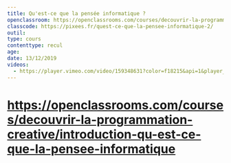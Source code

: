 ```yaml
---
title: Qu'est-ce que la pensée informatique ?
openclassroom: https://openclassrooms.com/courses/decouvrir-la-programmation-creative/introduction-qu-est-ce-que-la-pensee-informatique
classcode: https://pixees.fr/quest-ce-que-la-pensee-informatique-2/
outil: 
type: cours
contenttype: recul
age: 
date: 13/12/2019
videos:
  - https://player.vimeo.com/video/159348631?color=f18215&api=1&player_id=video_Player_0
---
```

# https://openclassrooms.com/courses/decouvrir-la-programmation-creative/introduction-qu-est-ce-que-la-pensee-informatique


